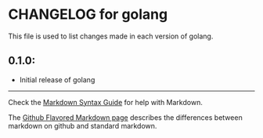 # CHANGELOG for golang

This file is used to list changes made in each version of golang.

## 0.1.0:

* Initial release of golang

- - -
Check the [Markdown Syntax Guide](http://daringfireball.net/projects/markdown/syntax) for help with Markdown.

The [Github Flavored Markdown page](http://github.github.com/github-flavored-markdown/) describes the differences between markdown on github and standard markdown.
